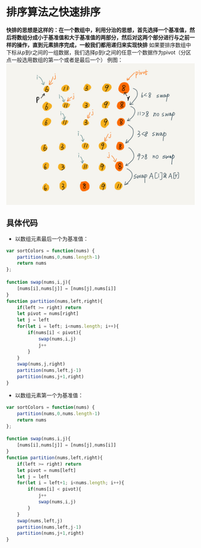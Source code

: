 # 排序算法之快速排序

**快排的思想是这样的：在一个数组中，利用分治的思想，首先选择一个基准值，然后将数组分成小于基准值和大于基准值的两部分，然后对这两个部分进行与之前一样的操作，直到元素排序完成，一般我们都用递归来实现快排**
如果要排序数组中下标从p到r之间的一组数据，我们选择p到r之间的任意一个数据作为pivot（分区点一般选用数组的第一个或者是最后一个）
例图：
![avatar](./qs.jpg)
## 

## 具体代码
- 以数组元素最后一个为基准值：
```js
var sortColors = function(nums) {
    partition(nums,0,nums.length-1)
    return nums
};

function swap(nums,i,j){
    [nums[i],nums[j]] = [nums[j],nums[i]]
}
function partition(nums,left,right){
    if(left >= right) return 
    let pivot = nums[right]
    let j = left 
    for(let i = left; i<nums.length; i++){
        if(nums[i] < pivot){
            swap(nums,i,j)
            j++
        }
    }
    swap(nums,j,right)
    partition(nums,left,j-1)
    partition(nums,j+1,right)
}
```
- 以数组元素第一个为基准值：
```js
var sortColors = function(nums) {
    partition(nums,0,nums.length-1)
    return nums
};

function swap(nums,i,j){
    [nums[i],nums[j]] = [nums[j],nums[i]]
}
function partition(nums,left,right){
    if(left >= right) return 
    let pivot = nums[left]
    let j = left 
    for(let i = left+1; i<nums.length; i++){
        if(nums[i] < pivot){
            j++
            swap(nums,i,j)
        }
    }
    swap(nums,left,j)
    partition(nums,left,j-1)
    partition(nums,j+1,right)
}
```